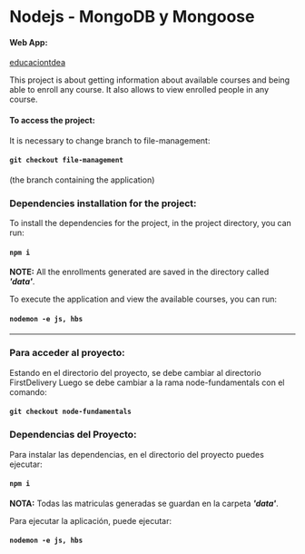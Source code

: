 # Nodejs - MongoDB y Mongoose

#### Web App:
[educaciontdea]()


This project is about getting information about available courses and being able to enroll any course. It also allows to view enrolled people in any course.

#### To access the project:
It is necessary to change branch to file-management:
#### `git checkout file-management`
(the branch containing the application) 

### Dependencies installation for the project:

To install the dependencies for the project, in the project directory, you can run:
#### `npm i`

**NOTE:** All the enrollments generated are saved in the directory called **_'data'_**.

To execute the application and view the available courses, you can run:
#### `nodemon -e js, hbs` 

***

### Para acceder al proyecto:
Estando en el directorio del proyecto, se debe cambiar al directorio FirstDelivery
Luego se debe cambiar a la rama node-fundamentals con el comando:
#### `git checkout node-fundamentals`

### Dependencias del Proyecto:
Para instalar las dependencias, en el directorio del proyecto puedes ejecutar: 
#### `npm i` 

**NOTA:** Todas las matriculas generadas se guardan en la carpeta **_'data'_**.

Para ejecutar la aplicación, puede ejecutar:
#### `nodemon -e js, hbs` 




